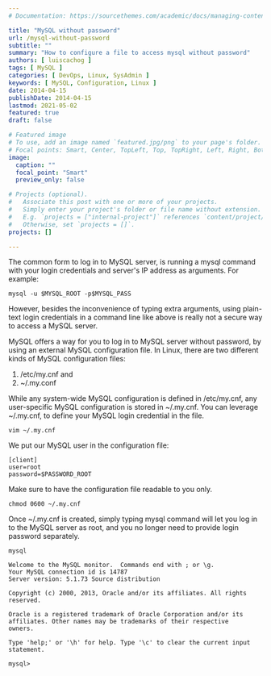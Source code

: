 ```yaml
---
# Documentation: https://sourcethemes.com/academic/docs/managing-content/

title: "MySQL without password"
url: /mysql-without-password
subtitle: ""
summary: "How to configure a file to access mysql without password"
authors: [ luiscachog ]
tags: [ MySQL ]
categories: [ DevOps, Linux, SysAdmin ]
keywords: [ MySQL, Configuration, Linux ]
date: 2014-04-15
publishDate: 2014-04-15
lastmod: 2021-05-02
featured: true
draft: false

# Featured image
# To use, add an image named `featured.jpg/png` to your page's folder.
# Focal points: Smart, Center, TopLeft, Top, TopRight, Left, Right, BottomLeft, Bottom, BottomRight.
image:
  caption: ""
  focal_point: "Smart"
  preview_only: false

# Projects (optional).
#   Associate this post with one or more of your projects.
#   Simply enter your project's folder or file name without extension.
#   E.g. `projects = ["internal-project"]` references `content/project/deep-learning/index.md`.
#   Otherwise, set `projects = []`.
projects: []

---
```


The common form to log in to MySQL server, is running a mysql command with your login credentials and server's IP address as arguments. For example:

```shell
mysql -u $MYSQL_ROOT -p$MYSQL_PASS
```

However, besides the inconvenience of typing extra arguments, using plain-text login credentials in a command line like above is really not a secure way to access a MySQL server.

MySQL offers a way for you to log in to MySQL server without password, by using an external MySQL configuration file. In Linux, there are two different kinds of MySQL configuration files:

1. /etc/my.cnf and
2. ~/.my.conf

While any system-wide MySQL configuration is defined in /etc/my.cnf, any user-specific MySQL configuration is stored in ~/.my.cnf.
You can leverage ~/.my.cnf, to define your MySQL login credential in the file.

```shell
vim ~/.my.cnf
```

We put our MySQL user in the configuration file:

```shell
[client]
user=root
password=$PASSWORD_ROOT
```

Make sure to have the configuration file readable to you only.

```shell
chmod 0600 ~/.my.cnf
```

Once ~/.my.cnf is created, simply typing mysql command will let you log in to the MySQL server as root, and you no longer need to provide login password separately.

```shell
mysql

Welcome to the MySQL monitor.  Commands end with ; or \g.
Your MySQL connection id is 14787
Server version: 5.1.73 Source distribution

Copyright (c) 2000, 2013, Oracle and/or its affiliates. All rights reserved.

Oracle is a registered trademark of Oracle Corporation and/or its
affiliates. Other names may be trademarks of their respective
owners.

Type 'help;' or '\h' for help. Type '\c' to clear the current input statement.

mysql>

```
